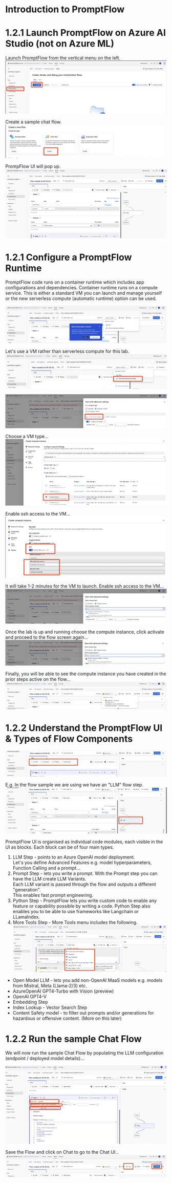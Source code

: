 # Introduction to PromptFlow 

# 1.2.1 Launch PromptFlow on Azure AI Studio (not on Azure ML)
Launch PromptFlow from the vertical menu on the left.
![Alt text](../../media/lab12-1.png)

Create a sample chat flow.
![Alt text](../../media/lab12-2.png)

PrompFlow UI will pop up.
![Alt text](../../media/lab13.png)

# 1.2.1 Configure a PromptFlow Runtime 
PromptFlow code runs on a container runtime which includes  app configurations and dependencies.
Container runtime runs on a compute service. This is either a standard VM you can launch and manage yourself or the new serverless compute (automatic runtime) option can be used.

![Alt text](../../media/lab13-3.png)

Let's use a VM rather than serverless compute for this lab.
![Alt text](../../media/lab13-4.png)

![Alt text](../../media/lab13-6.png)

Choose a VM type...
![Alt text](../../media/lab13-7.png)

Enable ssh access to the VM...
![Alt text](../../media/lab13-8.png)

It will take 1-2 minutes for the VM to launch.
Enable ssh access to the VM...
![Alt text](../../media/lab13-9.png)

Once the lab is up and running choose the compute instance, click activate  and proceed to the flow screen again...
![Alt text](../../media/lab13-10.png)

Finally, you will be able to see the compute instance you have created in the prior steps active on the flow...
![Alt text](../../media/lab3-11.png)

# 1.2.2 Understand the PromptFlow UI & Types of Flow Components 
![Alt text](../../media/lab3-13.png)

E.g. In the flow sample we are using we have an "LLM" flow step.
![Alt text](../../media/lab3-12.png)

PromptFlow UI is organised as individual code modules, each visible in the UI as blocks.
Each block can be of four main types.
1. LLM Step - points to an Azure OpenAI model deployment. \
Let's you define Advanced Features e.g. model hyperparameters, Function Calling and a prompt...
2. Prompt Step -  lets you write a prompt. With the Prompt step you can have the LLM create LLM Variants. \
Each LLM variant is passed through the flow and outputs a different "generation". \
This enables fast prompt engineering.
3. Python Step - PromptFlow lets you write custom code to enable any feature or capability possible by writing a code.
Python Step also enables you to be able to use frameworks like Langchain or LLamaIndex.
4. More Tools Step - More Tools menu includes the following. \
![Alt text](../../media/lab3-14.png)
- Open Model LLM - lets you add non-OpenAI MaaS models e.g. models from Mistral, Meta (Llama-2/3) etc. 
- AzureOpenAI GPT4-Turbo with Vision (preview)
- OpenAI GPT4-V
- Embedding Step 
- Index Lookup - Vector Search Step 
- Content Safety model - to filter out prompts and/or generations for hazardous or offensive content. (More on this later)

# 1.2.2 Run the sample Chat Flow 
We will now run the sample Chat Flow by populating the LLM configuration (endpoint / deployed model details)...

![Alt text](../../media/lab3-122-1.png)

Save the Flow and click on Chat to go to the Chat UI...
![Alt text](../../media/lab3-122-2.png)